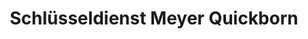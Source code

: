 ---
title: "Schlüsseldienst Meyer Quickborn"
url: /quickborn/schluesseldienst-meyer-quickborn/
shop: Schlüsseldienst
---